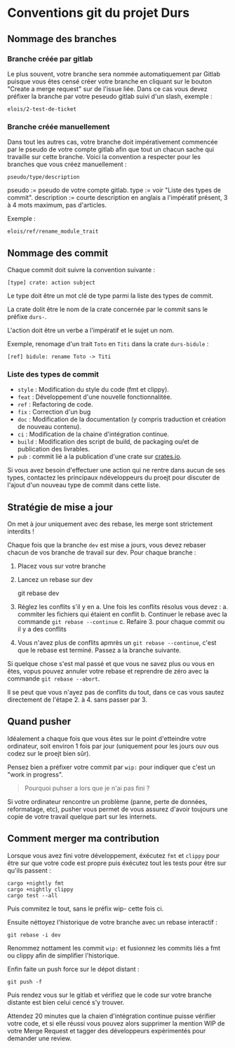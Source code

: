 # Conventions git du projet Durs

## Nommage des branches

### Branche créée par gitlab

Le plus souvent, votre branche sera nommée automatiquement par Gitlab puisque vous êtes censé créer votre branche en cliquant sur le bouton "Create a merge request" sur de l'issue liée.
Dans ce cas vous devez préfixer la branche par votre peseudo gitlab suivi d'un slash, exemple :

    elois/2-test-de-ticket

### Branche créée manuellement

Dans tout les autres cas, votre branche doit impérativement commencée par le pseudo de votre compte gitlab afin que tout un chacun sache qui travaille sur cette branche. Voici la convention a respecter pour les branches que vous créez manuellement :

    pseudo/type/description

pseudo := pseudo de votre compte gitlab.
type := voir "Liste des types de commit".
description := courte description en anglais a l'impératif présent, 3 à 4 mots maximum, pas d'articles.

Exemple :

    elois/ref/rename_module_trait

## Nommage des commit

Chaque commit doit suivre la convention suivante :

    [type] crate: action subject

Le type doit être un mot clé de type parmi la liste des types de commit.

La crate dolit être le nom de la crate concernée par le commit sans le préfixe `durs-`.

L'action doit être un verbe a l'impératif et le sujet un nom.

Exemple, renomage d'un trait `Toto` en `Titi` dans la crate `durs-bidule` :

    [ref] bidule: rename Toto -> Titi

### Liste des types de commit

* `style` : Modification du style du code (fmt et clippy).
* `feat` : Développement d'une nouvelle fonctionnalitée.
* `ref` : Refactoring de code.
* `fix` : Correction d'un bug
* `doc` : Modification de la documentation (y compris traduction et création de nouveau contenu).
* `ci` : Modification de la chaine d'intégration continue.
* `build` : Modification des script de build, de packaging ou/et de publication des livrables.
* `pub` : commit lié a la publication d'une crate sur [crates.io](https://crates.io).

Si vous avez besoin d'effectuer une action qui ne rentre dans aucun de ses types, contactez les principaux ndéveloppeurs du proejt pour discuter de l'ajout d'un nouveau type de commit dans cette liste.

## Stratégie de mise a jour

On met à jour uniquement avec des rebase, les merge sont strictement interdits !

Chaque fois que la branche `dev` est mise a jours, vous devez rebaser chacun de vos branche de travail sur dev. Pour chaque branche : 

1. Placez vous sur votre branche
2. Lancez un rebase sur dev

    git rebase dev

3. Réglez les conflits s'il y en a. Une fois les conflits résolus vous devez :
    a. commiter les fichiers qui étaient en conflit
    b. Continuer le rebase avec la commande `git rebase --continue`
    c. Refaire 3. pour chaque commit ou il y a des conflits

4. Vous n'avez plus de conflits apmrès un `git rebase --continue`, c'est que le rebase est terminé. Passez a la branche suivante.

Si quelque chose s'est mal passé et que vous ne savez plus ou vous en êtes, vopus pouvez annuler votre rebase et reprendre de zéro avec la commande `git rebase --abort`.

Il se peut que vous n'ayez pas de conflits du tout, dans ce cas vous sautez directement de l'étape 2. à 4. sans passer par 3.

## Quand pusher

Idéalement a chaque fois que vous êtes sur le point d'etteindre votre ordinateur, soit environ 1 fois par jour (uniquement pour les jours ouv ous codez sur le proejt bien sûr).

Pensez bien a préfixer votre commit par `wip:` pour indiquer que c'est un "work in progress".

> Pourquoi puhser a lors que je n'ai pas fini ?

Si votre ordinateur rencontre un problème (panne, perte de données, reformatage, etc), pusher vous permet de vous assurez d'avoir toujours une copie de votre travail quelque part sur les internets.

## Comment merger ma contribution

Lorsque vous avez fini votre développement, éxécutez `fmt` et `clippy` pour être sur que votre code est propre puis éxécutez tout les tests pour être sur qu'ils passent :

    cargo +nightly fmt
    cargo +nightly clippy
    cargo test --all

Puis commitez le tout, sans le préfix wip- cette fois ci.

Ensuite néttoyez l'historique de votre branche avec un rebase interactif :

    git rebase -i dev

Renommez nottament les commit `wip:` et fusionnez les commits liés a fmt ou clippy afin de simplifier l'historique.

Enfin faite un push force sur le dépot distant :

    git push -f

Puis rendez vous sur le gitlab et vérifiez que le code sur votre branche distante est bien celui cencé s'y trouver.

Attendez 20 minutes que la chaien d'intégration continue puisse vérifier votre code, et si elle réussi vous pouvez alors supprimer la mention WIP de votre Merge Request et tagger des développeurs expérimentés pour demander une review.
